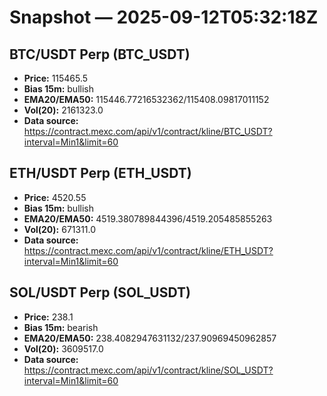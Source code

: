 # Snapshot — 2025-09-12T05:32:18Z

## BTC/USDT Perp (BTC_USDT)
- **Price:** 115465.5
- **Bias 15m:** bullish
- **EMA20/EMA50:** 115446.77216532362/115408.09817011152
- **Vol(20):** 2161323.0
- **Data source:** https://contract.mexc.com/api/v1/contract/kline/BTC_USDT?interval=Min1&limit=60

## ETH/USDT Perp (ETH_USDT)
- **Price:** 4520.55
- **Bias 15m:** bullish
- **EMA20/EMA50:** 4519.380789844396/4519.205485855263
- **Vol(20):** 671311.0
- **Data source:** https://contract.mexc.com/api/v1/contract/kline/ETH_USDT?interval=Min1&limit=60

## SOL/USDT Perp (SOL_USDT)
- **Price:** 238.1
- **Bias 15m:** bearish
- **EMA20/EMA50:** 238.4082947631132/237.90969450962857
- **Vol(20):** 3609517.0
- **Data source:** https://contract.mexc.com/api/v1/contract/kline/SOL_USDT?interval=Min1&limit=60
